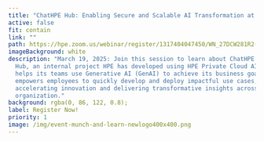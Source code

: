 ```yaml
---
title: "ChatHPE Hub: Enabling Secure and Scalable AI Transformation at HPE"
active: false
fit: contain
link: ""
path: https://hpe.zoom.us/webinar/register/1317404047450/WN_27DCW281R2-m_KlZRTLB2g
imageBackground: white
description: "March 19, 2025: Join this session to learn about ChatHPE GenAI
  Hub, an internal project HPE has developed using HPE Private Cloud AI that
  helps its teams use Generative AI (GenAI) to achieve its business goals,
  empowers employees to quickly develop and deploy impactful use cases,
  accelerating innovation and delivering transformative insights across the
  organization."
background: rgba(0, 86, 122, 0.8);
label: Register Now!
priority: 1
image: /img/event-munch-and-learn-newlogo400x400.png
---
```

